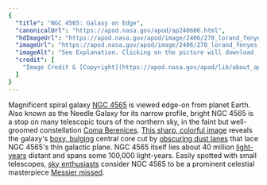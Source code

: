 ```yaml
---
{
  "title": "NGC 4565: Galaxy on Edge",
  "canonicalUrl": "https://apod.nasa.gov/apod/ap240606.html",
  "hdImageUrl": "https://apod.nasa.gov/apod/image/2406/278_lorand_fenyes_ngc4565.jpg",
  "imageUrl": "https://apod.nasa.gov/apod/image/2406/278_lorand_fenyes_ngc4565_1024.jpg",
  "imageAlt": "See Explanation. Clicking on the picture will download  the highest resolution version available.",
  "credit": [
    "Image Credit & [Copyright](https://apod.nasa.gov/apod/lib/about_apod.html#srapply): [Lóránd Fényes](https://fenyeslorand.hu/en/)"
  ]
}
---
```


Magnificent spiral galaxy [NGC 4565](http://www.messier.seds.org/xtra/ngc/n4565.html) is viewed edge-on from planet Earth. Also known as the Needle Galaxy for its narrow profile, bright NGC 4565 is a stop on many telescopic tours of the northern sky, in the faint but well-groomed constellation [Coma Berenices](http://www.dibonsmith.com/com_con.htm). [This sharp, colorful image](https://fenyeslorand.hu/a-tu-galaxis/) reveals the galaxy's [boxy, bulging](https://arxiv.org/abs/1810.10073) central core cut by [obscuring dust lanes](https://www.nasa.gov/mission_pages/hubble/science/needle-edge.html) that lace NGC 4565's thin galactic plane. NGC 4565 itself lies about 40 million [light-years](http://chandra.harvard.edu/photo/cosmic_distance.html) distant and spans some 100,000 light-years. Easily spotted with small telescopes, [sky enthusiasts](http://www.cloudynights.com/item.php?item_id=1059) consider NGC 4565 to be a prominent celestial masterpiece [Messier missed](https://apod.nasa.gov/apod/ap080419.html).
